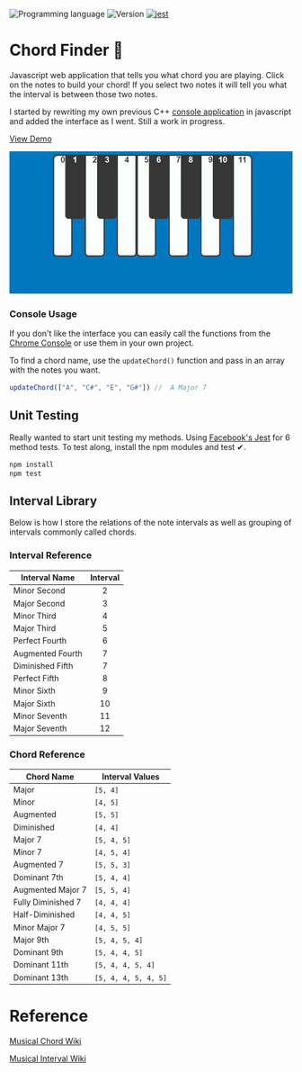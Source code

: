 <!-- using shields.io for status buttons -->
![Programming language](https://img.shields.io/badge/Language-Javascript-blue.svg)
![Version](https://img.shields.io/badge/Version-0.6.5-brightgreen.svg)
[![jest](https://facebook.github.io/jest/img/jest-badge.svg)](https://github.com/facebook/jest)

# Chord Finder 🎹

Javascript web application that tells you what chord you are playing. Click on the notes to build your chord! If you select two notes it will tell you what the interval is between those two notes.

I started by rewriting my own previous C++ [console application](https://github.com/ManuelVargas1251/ChordFinder) in javascript and added the interface as I went. Still a work in progress.

[View Demo](https://mnl.space/Chord-Finder/)

![](interface.gif)

### Console Usage
If you don't like the interface you can easily call the functions from the [Chrome Console](https://developers.google.com/web/tools/chrome-devtools/console/)  or use them in your own project.

To find a chord name, use the `updateChord()` function and pass in an array with the notes you want. 

```javascript
updateChord(["A", "C#", "E", "G#"])	//  A Major 7
```

## Unit Testing
Really wanted to start unit testing my methods. Using [Facebook's Jest](https://facebook.github.io/jest/) for 6 method tests. To test along, install the npm modules and test ✔.

```npm
npm install
npm test
```

## Interval Library
Below is how I store the relations of the note intervals as well as grouping of intervals commonly called chords.

### Interval Reference

| Interval Name     | Interval	|
| -------------- 	|:-----:|
| Minor Second   	|	2	|
| Major Second 	 	|	3 	|
| Minor Third    	|	4	|
| Major Third	    |	5 	|
| Perfect Fourth	|	6 	|
| Augmented Fourth	|	7 	|
| Diminished Fifth	|	7 	|
| Perfect Fifth    	|	8 	|
| Minor Sixth  	   	|	9 	|
| Major Sixth     	|	10 	|
| Minor Seventh   	|	11 	|
| Major Seventh   	|	12 	|

### Chord Reference

| Chord Name			| Interval Values			|
| ----------			| --------------			|
|	Major				|	```[5, 4]```			| 
|	Minor				|	```[4, 5]```			|
|	Augmented			|	```[5, 5]```			| 	
|	Diminished			|	```[4, 4]```			| 	
|	Major 7				|	```[5, 4, 5]```			|
|	Minor 7				|	```[4, 5, 4]```			|
|	Augmented 7			|	```[5, 5, 3]```			|
|	Dominant 7th		|	```[5, 4, 4]```			|	
|	Augmented Major 7	|	```[5, 5, 4]```			|
|	Fully Diminished 7	|	```[4, 4, 4]```			|
|	Half-Diminished  	|	```[4, 4, 5]```			|
|	Minor Major 7 		|	```[4, 5, 5]```			|	
|	Major 9th			|	```[5, 4, 5, 4]```		|	
|	Dominant 9th		|	```[5, 4, 4, 5]```		|
|	Dominant 11th		|	```[5, 4, 4, 5, 4]```	|
|	Dominant 13th		|	```[5, 4, 4, 5, 4, 5]```|


# Reference

[Musical Chord Wiki](https://en.wikipedia.org/wiki/Chord_(music))

[Musical Interval Wiki](https://en.wikipedia.org/wiki/Interval_(music))

